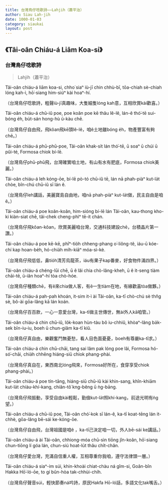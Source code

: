 ```yaml
---
title: 台灣鳥仔唸歌詩——Lahjih（蕭平治）
author: Siau Lah-jih
date: 1000-01-03
category: siaukai
layout: post
---
```


## 《Tâi-oân Chiáu-á Liām Koa-si》
### 台灣鳥仔唸歌詩		
> Lahjih（蕭平治）

Tâi-oân chiáu-á liām koa-si, chho͘ siaⁿ iù-jī chin chhù-bī, tōa-chiah sè-chiah lóng kah-ì, hō͘-siang him-siúⁿ kài hoaⁿ-hí.

（台灣鳥仔唸歌詩，粗聲iù-jī真趣味，大隻細隻lóng kah意，互相欣賞kài歡喜。）
 
 
Tâi-oân chiáu-á chū-iû poe, poe koân poe kē thâu lê-lê, lán-ê thó͘-tē sui-bóng e̍h, bu̍t-sán hong-hù ū-kàu chē.

（台灣鳥仔自由飛，飛kôan飛kē頭lê-lê，咱ê土地雖bóng e̍h，物產豐富有夠chē。）
 
 
Tâi-oân chiáu-á phū-phū-poe, Tâi-oân khak-si̍t lán thó͘-tē, ū soaⁿ ū chúi ū pûi-té, Formosa chiok bí-lē.

（台灣鳥仔phū-phū飛，台灣確實咱土地，有山有水有肥底，Formosa chiok美麗。）
 
 
Tâi-oân chiáu-á leh kóng-ōe, bí-lē pò-tó chū-iû tē, lán nā phah-piàⁿ kut-la̍t chòe, bîn-chú chū-iû sī lán ê.

（台灣鳥仔leh講話，美麗寶島自由地，咱nā phah-piàⁿ kut-la̍t做，民主自由是咱ê。）
 
 
Tâi-oân chiáu-á poe koân-koân, him-sióng bí-lē lán Tâi-oân, kau-thong kho-ki kiàn-siat chē, tâi-chek cheng-phìⁿ tē-it chán.

（台灣鳥仔飛kôan-kôan，欣賞美麗咱台灣，交通科技建設chē，台積晶片第一讚。）
 
 
Tâi-oân chiáu-á poe kē-kē, phīⁿ-tio̍h chheng-phang o͘-liông-tê, iáu-ū kóe-chí kap hoan-be̍h, hó-chia̍h mi̍h-kiāⁿ móa-sì-kè.

（台灣鳥仔飛低低，鼻tio̍h清芳烏龍茶，iáu有果子kap番麥，好食物件滿四界。）
 
 
Tâi-oân chiáu-á chéng-lūi chē, ū ê lâi chia chò-lâng-kheh, ū ê it-seng tiàm chāi-tē, ū-iân hoaⁿ-hí tòa chò-hóe.

（台灣鳥仔種類chē，有ê來chia做人客，有ê一生tiàm在地，有緣歡喜tòa做夥。）
 
 
Tâi-oân chiáu-á pah-pah khoán, it-sim it-ì ài Tâi-oân, ka-tī chò-chú sè thn̂g sè, bô-ài gōa-lâng kā lán koán.

（台灣鳥仔百百款，一心一意愛台灣，ka-tī做主世傳世，無ài外人kā咱管。）
 
 
Tâi-oân chiáu-á chin chū-iû, lo̍k-koan hùn-tàu bô iu-chhiû, khòaⁿ-lâng ba̍k-sek bīn-iu-iu, boeh ū chun-giâm ka-tī kiû.

（台灣鳥仔真自由，樂觀奮鬥無憂愁，看人目色面憂憂，boeh有尊嚴ka-tī求。）
 
 
Tâi-oân chiáu-á chin chū-chāi, tang sai lâm pak lóng poe lâi, Formosa hó-só͘-chāi, chia̍h chhēng hiáng-siū chiok phang-phài.

（台灣鳥仔真自在，東西南北lóng飛來，Formosa好所在，食穿享受chiok phang-phài。）
 
 
Tâi-oân chiáu-á poe tín-tāng, hiáng-siū chū-iû kài khin-sang, khîn-khiām kut-la̍t chiàu-khí-kang, chiân-tô͘ kng-bêng ū ǹg-bāng. 

（台灣鳥仔飛振動，享受自由kài輕鬆，勤儉kut-la̍t照khí-kang，前途光明有ǹg望。）
 
 
Tâi-oân chiáu-á chū-iû poe, Tâi-oân chó͘-kok sī lán-ê, ka-tī koat-tēng lán it-chhè, gōa-lâng bē-sái ke-kóng-ōe.

（台灣鳥仔自由飛，台灣祖國是咱ê ，ka-tī己決定咱一切，外人bē-sái ke講話。）
 
 
Tâi-oân chiáu-á ài Tâi-oân, chhiong-móa chū-sìn tiōng jîn-koân, hō͘-siang chun-tiōng lí góa lán, chun-siú hoat-lu̍t thâu chi̍t-chân.

（台灣鳥仔愛台灣，充滿自信重人權，互相尊重你我咱，遵守法律頭一層。）
 
 
Tâi-oân chiáu-á siaⁿ-im súi, khin-khoài chiat-chàu ná gîm-si, Goân-bîn Hakka Hō͘-ló-ōe, to gí bûn-hòa tak-chhùi-chi̍h.

（台灣鳥仔聲音súi，輕快節奏ná吟詩，原民Hakfa Hō-ló話，多語文化tak嘴舌。）
 
 
